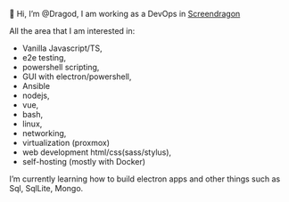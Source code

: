 👋 Hi, I’m @Dragod, I am working as a DevOps in [Screendragon](https://www.screendragon.com/)

All the area that I am interested in:
-  Vanilla Javascript/TS, 
-  e2e testing, 
-  powershell scripting, 
-  GUI with electron/powershell, 
-  Ansible
-  nodejs, 
-  vue, 
-  bash, 
-  linux, 
-  networking, 
-  virtualization (proxmox)
-  web development html/css(sass/stylus), 
-  self-hosting (mostly with Docker)

I’m currently learning how to build electron apps and other things such as Sql, SqlLite, Mongo.

<!---
Dragod/Dragod is a ✨ special ✨ repository because its `README.md` (this file) appears on your GitHub profile.
You can click the Preview link to take a look at your changes.
--->
